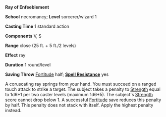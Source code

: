  **Ray of Enfeeblement**

**School** necromancy; **Level** sorcerer/wizard 1

**Casting Time** 1 standard action

**Components** V, S

**Range** close (25 ft. + 5 ft./2 levels)

**Effect** ray

**Duration** 1 round/level

**Saving Throw** [Fortitude](../combat.html#_fortitude) half; **[Spell Resistance](../glossary.html#_spell-resistance)** yes

A coruscating ray springs from your hand. You must succeed on a ranged touch attack to strike a target. The subject takes a penalty to [Strength](../gettingStarted.html#_strength) equal to 1d6+1 per two caster levels (maximum 1d6+5). The subject's [Strength](../gettingStarted.html#_strength) score cannot drop below 1. A successful [Fortitude](../combat.html#_fortitude) save reduces this penalty by half. This penalty does not stack with itself. Apply the highest penalty instead.

